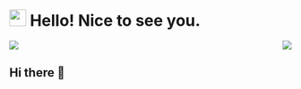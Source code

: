 <h1><img src="https://emojis.slackmojis.com/emojis/images/1531849430/4246/blob-sunglasses.gif?1531849430" width="30"/> Hello! Nice to see you.</h1>
<img align="right" src="https://visitor-badge.laobi.icu/badge?page_id=snokeOver.snokeOver">

<a href="https://www.linkedin.com/in/shubhankar-halder">
<img src="https://raw.githubusercontent.com/snokeOver/snokeOver/blob/main/assets/images/profile.png" />
</a>

## Hi there 👋

<!--
**snokeOver/snokeOver** is a ✨ _special_ ✨ repository because its `README.md` (this file) appears on your GitHub profile.

Here are some ideas to get you started:

- 🔭 I’m currently working on ...
- 🌱 I’m currently learning ...
- 👯 I’m looking to collaborate on ...
- 🤔 I’m looking for help with ...
- 💬 Ask me about ...
- 📫 How to reach me: ...
- 😄 Pronouns: ...
- ⚡ Fun fact: ...
-->
